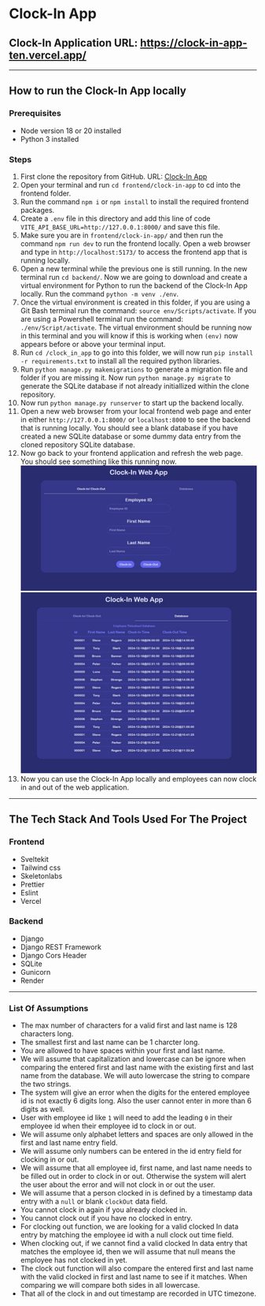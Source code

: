 
# Clock-In App
## Clock-In Application URL: https://clock-in-app-ten.vercel.app/
---
## How to run the Clock-In App locally
### Prerequisites
- Node version 18 or 20 installed
- Python 3 installed

### Steps
1. First clone the repository from GitHub. URL: [Clock-In App](https://github.com/AlexanderChao14/Clock-In-App)
2. Open your terminal and run `cd frontend/clock-in-app` to cd into the frontend folder.
3. Run the command `npm i` or `npm install` to install the required frontend packages. 
4. Create a `.env` file in this directory and add this line of code `VITE_API_BASE_URL=http://127.0.0.1:8000/` and save this file.
5. Make sure you are in `frontend/clock-in-app/` and then run the command `npm run dev` to run the frontend locally. Open a web browser and type in `http://localhost:5173/` to access the frontend app that is running locally. 
6. Open a new terminal while the previous one is still running. In the new terminal run `cd backend/`. Now we are going to download and create a virtual environment for Python to run the backend of the Clock-In App locally. Run the command `python -m venv ./env`.
7. Once the virtual environment is created in this folder, if you are using a Git Bash terminal run the command: `source env/Scripts/activate`. If you are using a Powershell terminal run the command: `./env/Script/activate`. The virtual environment should be running now in this terminal and you will know if this is working when `(env)` now appears before or above your terminal input.
8. Run `cd /clock_in_app` to go into this folder, we will now run `pip install -r requirements.txt` to install all the required python libraries.
9. Run `python manage.py makemigrations` to generate a migration file and folder if you are missing it. Now run `python manage.py migrate` to generate the SQLite database if not already initiallized within the clone repository.
10. Now run `python manage.py runserver` to start up the backend locally.
11. Open a new web browser from your local frontend web page and enter in either `http://127.0.0.1:8000/` or `localhost:8000` to see the backend that is running locally. You should see a blank database if you have created a new SQLite database or some dummy data entry from the cloned repository SQLite database.
12. Now go back to your frontend application and refresh the web page. You should see something like this running now. ![Frontend](LocalTutorial1.JPG) ![Backend](LocalTutorial2.JPG)
13. Now you can use the Clock-In App locally and employees can now clock in and out of the web application.

---
## The Tech Stack And Tools Used For The Project
### Frontend
- Sveltekit 
- Tailwind css
- Skeletonlabs
- Prettier
- Eslint
- Vercel

### Backend
- Django
- Django REST Framework
- Django Cors Header
- SQLite
- Gunicorn
- Render

---
### List Of Assumptions
- The max number of characters for a valid first and last name is 128 characters long.
- The smallest first and last name can be 1 charcter long.
- You are allowed to have spaces within your first and last name.
- We will assume that capitalization and lowercase can be ignore when comparing the entered first and last name with the existing first and last name from the database. We will auto lowercase the string to compare the two strings. 
- The system will give an error when the digits for the entered employee id is not exactly 6 digits long. Also the user cannot enter in more than 6 digits as well.
- User with employee id like `1` will need to add the leading `0` in their employee id when their employee id to clock in or out.   
- We will assume only alphabet letters and spaces are only allowed in the first and last name entry field.
- We will assume only numbers can be entered in the id entry field for clocking in or out.
- We will assume that all employee id, first name, and last name needs to be filled out in order to clock in or out. Otherwise the system will alert the user about the error and will not clock in or out the user.
- We will assume that a person clocked in is defined by a timestamp data entry with a `null` or blank `clockOut` data field.
- You cannot clock in again if you already clocked in.
- You cannot clock out if you have no clocked in entry.
- For clocking out function, we are looking for a valid clocked In data entry by matching the employee id with a null clock out time field.
- When clocking out, if we cannot find a valid clocked In data entry that matches the employee id, then we will assume that null means the employee has not clocked in yet.
- The clock out function will also compare the entered first and last name with the valid clocked in first and last name to see if it matches. When comparing we will compare both sides in all lowercase.
- That all of the clock in and out timestamp are recorded in UTC timezone.

